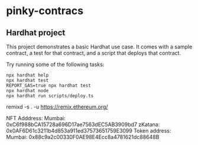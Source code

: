 # pinky-contracs

## Hardhat project
This project demonstrates a basic Hardhat use case. It comes with a sample contract, a test for that contract, and a script that deploys that contract.

Try running some of the following tasks:

```shell
npx hardhat help
npx hardhat test
REPORT_GAS=true npx hardhat test
npx hardhat node
npx hardhat run scripts/deploy.ts
```
remixd -s . -u https://remix.ethereum.org/

NFT Adddress: 
Mumbai: 0xC6f988bCA15728a696D17ae7563dEC5AB3909bd7
zKatana: 0x0AF6D61c3211b4d853a911ed37573651759E3099
Token address:
Mumbai: 0x88c9a2c00330F0AE98E4Ecc8a4781621dc88648B
